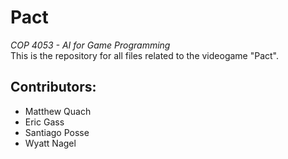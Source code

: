 # Pact

*COP 4053 - AI for Game Programming*  
This is the repository for all files related to the videogame "Pact".  

## Contributors:
  - Matthew Quach
  - Eric Gass
  - Santiago Posse
  - Wyatt Nagel
  
